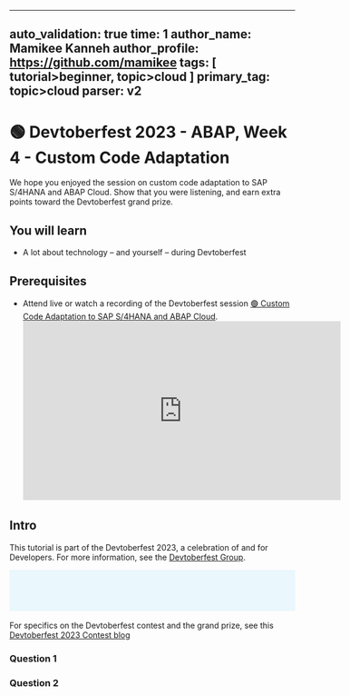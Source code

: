 ---
auto_validation: true
time: 1
author_name: Mamikee Kanneh
author_profile: https://github.com/mamikee
tags: [ tutorial>beginner, topic>cloud ]
primary_tag: topic>cloud
parser: v2
-------

# 🟢 Devtoberfest 2023 - ABAP, Week 4 - Custom Code Adaptation
<!-- description --> We hope you enjoyed the session on custom code adaptation to SAP S/4HANA and ABAP Cloud. Show that you were listening, and earn extra points toward the Devtoberfest grand prize. 
 
## You will learn
- A lot about technology – and yourself – during Devtoberfest

## Prerequisites
- Attend live or watch a recording of the Devtoberfest session [🟢 Custom Code Adaptation to SAP S/4HANA and ABAP Cloud](https://www.youtube.com/watch?v=I09O-hZAXHw). <iframe width="560" height="315" src="https://www.youtube.com/embed/I09O-hZAXHw" frameborder="0" allowfullscreen></iframe>


## Intro
This tutorial is part of the Devtoberfest 2023, a celebration of and for Developers. For more information, see the [Devtoberfest Group](https://groups.community.sap.com/t5/devtoberfest/gh-p/Devtoberfest).

![Devtoberfest](devtoberfest-banner.gif)

For specifics on the Devtoberfest contest and the grand prize, see this [Devtoberfest 2023 Contest blog](https://groups.community.sap.com/t5/devtoberfest-blog-posts/devtoberfest-2023-contest/ba-p/9357)

### Question 1
   
### Question 2 
